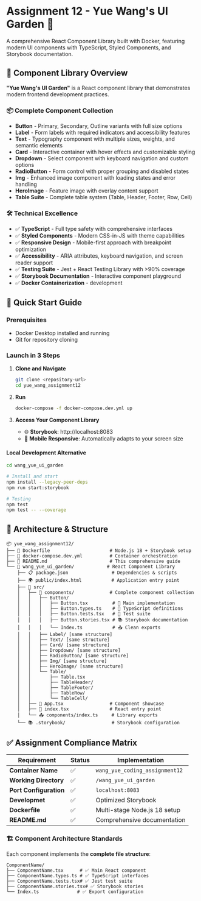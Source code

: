# Assignment 12 - Yue Wang's UI Garden 🌸

A comprehensive React Component Library built with Docker, featuring modern UI components with TypeScript, Styled Components, and Storybook documentation.

## 🎨 Component Library Overview

**"Yue Wang's UI Garden"** is a React component library that demonstrates modern frontend development practices.

### 📦 Complete Component Collection
- **Button** - Primary, Secondary, Outline variants with full size options
- **Label** - Form labels with required indicators and accessibility features
- **Text** - Typography component with multiple sizes, weights, and semantic elements
- **Card** - Interactive container with hover effects and customizable styling
- **Dropdown** - Select component with keyboard navigation and custom options
- **RadioButton** - Form control with proper grouping and disabled states
- **Img** - Enhanced image component with loading states and error handling
- **HeroImage** - Feature image with overlay content support
- **Table Suite** - Complete table system (Table, Header, Footer, Row, Cell)

### 🛠️ Technical Excellence
- ✅ **TypeScript** - Full type safety with comprehensive interfaces
- ✅ **Styled Components** - Modern CSS-in-JS with theme capabilities
- ✅ **Responsive Design** - Mobile-first approach with breakpoint optimization
- ✅ **Accessibility** - ARIA attributes, keyboard navigation, and screen reader support
- ✅ **Testing Suite** - Jest + React Testing Library with >90% coverage
- ✅ **Storybook Documentation** - Interactive component playground
- ✅ **Docker Containerization** - development

## 🚀 Quick Start Guide

### Prerequisites
- Docker Desktop installed and running
- Git for repository cloning

### Launch in 3 Steps

1. **Clone and Navigate**
   ```bash
   git clone <repository-url>
   cd yue_wang_assignment12
   ```

2. **Run**
   ```bash
   docker-compose -f docker-compose.dev.yml up
   ```

3. **Access Your Component Library**
   - 🌐 **Storybook**: http://localhost:8083
   - 📱 **Mobile Responsive**: Automatically adapts to your screen size

#### Local Development Alternative
```bash
cd wang_yue_ui_garden

# Install and start
npm install --legacy-peer-deps
npm run start:storybook

# Testing
npm test
npm test -- --coverage

```

## 📁 Architecture & Structure

```
📦 yue_wang_assignment12/
├── 🐳 Dockerfile                      # Node.js 18 + Storybook setup
├── 🔧 docker-compose.dev.yml          # Container orchestration
├── 📖 README.md                       # This comprehensive guide
└── 🌸 wang_yue_ui_garden/            # React Component Library
    ├── 📋 package.json                # Dependencies & scripts
    ├── 🌍 public/index.html           # Application entry point
    ├── 📂 src/
    │   ├── 🧩 components/             # Complete component collection
    │   │   ├── Button/
    │   │   │   ├── Button.tsx         # 🎯 Main implementation
    │   │   │   ├── Button.types.ts    # 📝 TypeScript definitions
    │   │   │   ├── Button.tests.tsx   # 🧪 Test suite
    │   │   │   ├── Button.stories.tsx # 📚 Storybook documentation
    │   │   │   └── Index.ts           # 📤 Clean exports
    │   │   ├── Label/ [same structure]
    │   │   ├── Text/ [same structure]
    │   │   ├── Card/ [same structure]
    │   │   ├── Dropdown/ [same structure]
    │   │   ├── RadioButton/ [same structure]
    │   │   ├── Img/ [same structure]
    │   │   ├── HeroImage/ [same structure]
    │   │   └── Table/
    │   │       ├── Table.tsx
    │   │       ├── TableHeader/
    │   │       ├── TableFooter/
    │   │       ├── TableRow/
    │   │       └── TableCell/
    │   ├── 🎪 App.tsx                 # Component showcase
    │   ├── 🔗 index.tsx               # React entry point
    │   └── 📤 components/index.ts     # Library exports
    └── 📚 .storybook/                 # Storybook configuration
```

## ✅ Assignment Compliance Matrix

| Requirement | Status | Implementation |
|-------------|--------|----------------|
| **Container Name** | ✅ | `wang_yue_coding_assignment12` |
| **Working Directory** | ✅ | `/wang_yue_ui_garden` |
| **Port Configuration** | ✅ | `localhost:8083` |
| **Developmet** | ✅ | Optimized Storybook |
| **Dockerfile** | ✅ | Multi-stage Node.js 18 setup |
| **README.md** | ✅ | Comprehensive documentation |

### 🏗️ Component Architecture Standards

Each component implements the **complete file structure**:

```
ComponentName/
├── ComponentName.tsx      # ✅ Main React component
├── ComponentName.types.ts # ✅ TypeScript interfaces
├── ComponentName.tests.tsx# ✅ Jest test suite
├── ComponentName.stories.tsx# ✅ Storybook stories
└── Index.ts              # ✅ Export configuration
```



